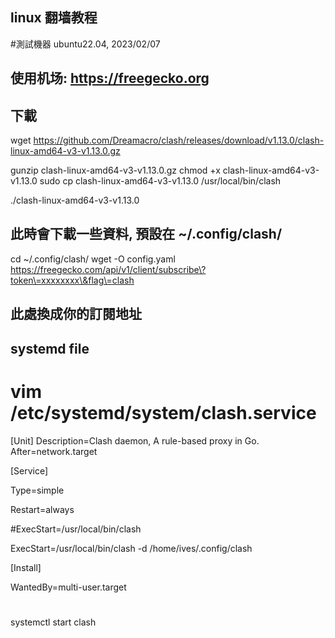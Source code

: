 ## linux 翻墙教程
#測試機器 ubuntu22.04, 2023/02/07
## 使用机场: https://freegecko.org
## 下載
wget https://github.com/Dreamacro/clash/releases/download/v1.13.0/clash-linux-amd64-v3-v1.13.0.gz

gunzip clash-linux-amd64-v3-v1.13.0.gz
chmod +x clash-linux-amd64-v3-v1.13.0
sudo cp clash-linux-amd64-v3-v1.13.0 /usr/local/bin/clash

./clash-linux-amd64-v3-v1.13.0
## 此時會下載一些資料, 預設在 ~/.config/clash/

cd ~/.config/clash/
wget -O config.yaml https://freegecko.com/api/v1/client/subscribe\?token\=xxxxxxxx\&flag\=clash
## 此處換成你的訂閱地址



## systemd file
# vim /etc/systemd/system/clash.service
[Unit]
Description=Clash daemon, A rule-based proxy in Go.
After=network.target

[Service]

Type=simple

Restart=always

#ExecStart=/usr/local/bin/clash 

ExecStart=/usr/local/bin/clash -d /home/ives/.config/clash

[Install]

WantedBy=multi-user.target

#

systemctl start clash
